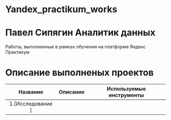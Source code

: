 # Yandex_practikum_works

# Павел Сипягин Аналитик данных 

Работы, выполненные в рамках обучения  на платформе Яндекс Практикум

# Описание выполненых проектов

| Название | Описание | Используемые инструменты |
| :-------: |:--------------:| :-----:|
| 1.[Исследование ]
